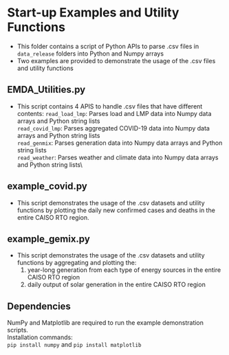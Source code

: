 # Start-up Examples and Utility Functions
- This folder contains a script of Python APIs to parse .csv files in `data_release` folders into Python and Numpy arrays
- Two examples are provided to demonstrate the usage of the .csv files and utility functions


## EMDA_Utilities.py
- This script contains 4 APIS to handle .csv files that have different contents:
	`read_load_lmp`: Parses load and LMP data into Numpy data arrays and Python string lists\
	`read_covid_lmp`: Parses aggregated COVID-19 data into Numpy data arrays and Python string lists\
	`read_genmix`: Parses generation data into Numpy data arrays and Python string lists\
	`read_weather`: Parses weather and climate data into Numpy data arrays and Python string lists\
	
	
## example_covid.py
- This script demonstrates the usage of the .csv datasets and utility functions by plotting the daily new confirmed cases and deaths in the entire CAISO RTO region.

## example_gemix.py
- This script demonstrates the usage of the .csv datasets and utility functions by aggregating and plotting the:
	1) year-long generation from each type of energy sources in the entire CAISO RTO region
	2) daily output of solar generation in the entire CAISO RTO region

## Dependencies
NumPy and Matplotlib are required to run the example demonstration scripts.\
Installation commands:\
`pip install numpy` and `pip install matplotlib`
